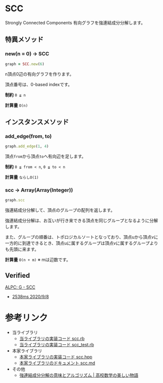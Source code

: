 # SCC

Strongly Connected Components
有向グラフを強連結成分分解します。

## 特異メソッド

### new(n = 0) -> SCC

```ruby
graph = SCC.new(6)
```

n頂点0辺の有向グラフを作ります。

頂点番号は、0-based indexです。

**制約** `0 ≦ n`

**計算量** `O(n)`

## インスタンスメソッド

### add_edge(from, to)

```ruby
graph.add_edge(1, 4)
```

頂点`from`から頂点`to`へ有向辺を足します。

**制約** `0 ≦ from < n`, `0 ≦ to < n`

**計算量** `ならしO(1)`

### scc -> Array(Array(Integer))

```ruby
graph.scc
```

強連結成分分解して、頂点のグループの配列を返します。

強連結成分分解は、お互いが行き来できる頂点を同じグループとなるように分解します。

また、グループの順番は、トポロジカルソートとなっており、頂点uから頂点vに一方的に到達できるとき、頂点uに属するグループは頂点vに属するグループよりも先頭に来ます。

**計算量** `O(n + m)` ※ mは辺数です。

## Verified

[ALPC: G \- SCC](https://atcoder.jp/contests/practice2/tasks/practice2_g)
- [2538ms 2020/9/8](https://atcoder.jp/contests/practice2/submissions/16569175)

# 参考リンク

- 当ライブラリ
  - [当ライブラリの実装コード scc\.rb](https://github.com/universato/ac-library-rb/blob/master/src/scc.rb)
  - [当ライブラリの実装コード scc_test\.rb](https://github.com/universato/ac-library-rb/blob/master/test/scc_test.rb)
- 本家ライブラリ
  - [本家ライブラリの実装コード scc\.hpp](https://github.com/atcoder/ac-library/blob/master/atcoder/scc.hpp)
  - [本家ライブラリのドキュメント scc\.md](https://github.com/atcoder/ac-library/blob/master/document_ja/scc.md)
- その他
  - [強連結成分分解の意味とアルゴリズム \| 高校数学の美しい物語](https://mathtrain.jp/kyorenketsu)
